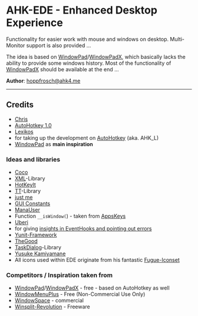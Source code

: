 # AHK-EDE - Enhanced Desktop Experience


Functionality for easier work with mouse and windows on desktop. Multi-Monitor support is also provided ...

The idea is based on [WindowPad](http://http://www.autohotkey.com/board/topic/19990-windowpad-window-moving-tool)/[WindowPadX](https://github.com/hoppfrosch/WindowPadX), which basically lacks the ability to provide some windows history. Most of the functionality of [WindowPadX](https://github.com/hoppfrosch/WindowPadX) should be available at the end ...

**Author**: [hoppfrosch@ahk4.me](mailto:hoppfrosch@ahk4.me)

----------
## Credits

- [Chris](http://www.autohotkey.com/board/user/2-chris/)
 - [AutoHotkey 1.0](http://www.autohotkey.com/)
- [Lexikos](http://www.autohotkey.com/board/user/2446-lexikos/)
 - for taking up the development on [AutoHotkey](http://l.autohotkey.net/) (aka. AHK_L)
 - [WindowPad](http://http://www.autohotkey.com/board/topic/19990-windowpad-window-moving-tool) as **main inspiration**
 

### Ideas and libraries
- [Coco](https://gist.github.com/cocobelgica)
 - [XML](https://gist.github.com/cocobelgica/4576128)-Library 
- [HotKeyIt](http://www.autohotkey.com/board/user/6031-hotkeyit/)
 - [TT](http://www.autohotkey.com/board/topic/60605-ahl-lv2-tt-full-blown-tooltip-library/)-Library 
- [just me](https://github.com/AHK-just-me)
 - [GUI Constants](https://github.com/AHK-just-me/AHK_Gui_Constants) 
- [ManaUser](http://www.autohotkey.com/board/user/3558-manauser/)
 - Function `__isWindow(`) - taken from [AppsKeys](http://www.autohotkey.com/board/topic/25393-appskeys-a-suite-of-simple-utility-hotkeys/)
- [Uberi](http://www.autohotkey.com/board/user/12435-uberi/) 
 - for giving [insights in EventHooks and pointing out errors](https://github.com/Uberi/Yunit/issues/5)
 - [Yunit-Framework](https://github.com/Uberi/Yunit)
- [TheGood](http://www.autohotkey.com/board/user/3956-thegood/)
 - [TaskDialog](http://www.autohotkey.com/board/topic/54555-taskdialog-stdlib-compatible/)-Library
- [Yusuke Kamiyamane](http://p.yusukekamiyamane.com/)
 - All icons used within EDE originate from his fantastic [Fugue-Iconset](http://p.yusukekamiyamane.com/)

### Competitors / Inspiration taken from ###

- [WindowPad](http://http://www.autohotkey.com/board/topic/19990-windowpad-window-moving-tool)/[WindowPadX](https://github.com/hoppfrosch/WindowPadX) - free - based on AutoHotkey as well
- [WindowMenuPlus](http://www.moo0.com/?top=http://www.moo0.com/software/WindowMenuPlus/) - Free (Non-Commercial Use Only)  
- [WindowSpace](http://www.ntwind.com/software/windowspace.html) - commercial
- [Winsplit-Revolution](http://winsplit-revolution.com/) - Freeware
